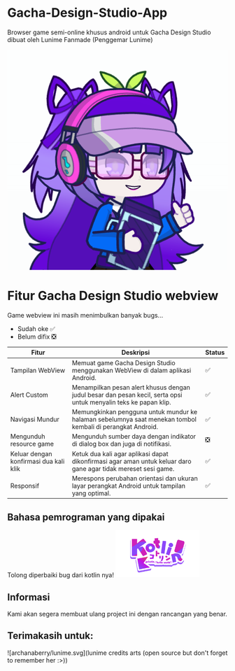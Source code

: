# Gacha-Design-Studio-App
Browser game semi-online khusus android untuk Gacha Design Studio dibuat oleh Lunime Fanmade (Penggemar Lunime)

![Gacha Desing Studio](archanaberry/icon.png)

# Fitur Gacha Design Studio webview

Game webview ini masih menimbulkan banyak bugs...
* Sudah oke ✅
* Belum difix ❎

| Fitur                     | Deskripsi                                                                                                        | Status |
|---------------------------|------------------------------------------------------------------------------------------------------------------|--------|
| Tampilan WebView          | Memuat game Gacha Design Studio menggunakan WebView di dalam aplikasi Android.                                  | ✅ |
| Alert Custom              | Menampilkan pesan alert khusus dengan judul besar dan pesan kecil, serta opsi untuk menyalin teks ke papan klip. | ✅ |
| Navigasi Mundur           | Memungkinkan pengguna untuk mundur ke halaman sebelumnya saat menekan tombol kembali di perangkat Android.       | ✅ |
| Mengunduh resource game    | Mengunduh sumber daya dengan indikator di dialog box dan juga di notifikasi.             | ❎ |
| Keluar dengan konfirmasi dua kali klik      | Ketuk dua kali agar aplikasi dapat dikonfirmasi agar aman untuk keluar daro gane agar tidak mereset sesi game.         | ✅ |
| Responsif                 | Merespons perubahan orientasi dan ukuran layar perangkat Android untuk tampilan yang optimal.                   | ✅ |

## Bahasa pemrograman yang dipakai
Tolong diperbaiki bug dari kotlin nya!
<img src="archanaberry/Kotlin.png" alt="Menggunakan kotlin sebagai program utama" width="192" height="108">

## Informasi 
Kami akan segera membuat ulang project ini dengan rancangan yang benar.

## Terimakasih untuk:
![archanaberry/lunime.svg](lunime credits arts (open source but don't forget to remember her :>))
